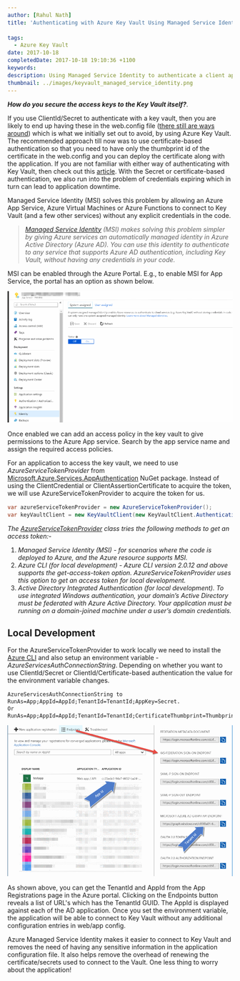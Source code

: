 ```yaml
---
author: [Rahul Nath]
title: 'Authenticating with Azure Key Vault Using Managed Service Identity'
  
tags:
  - Azure Key Vault
date: 2017-10-18
completedDate: 2017-10-18 19:10:36 +1100
keywords:
description: Using Managed Service Identity to authenticate a client application to connect with Azure Key Vault
thumbnail: ../images/keyvault_managed_service_identity.png
---
```


**_How do you secure the access keys to the Key Vault itself?_**.

If you use ClientId/Secret to authenticate with a key vault, then you are likely to end up having these in the web.config file ([there still are ways around](http://www.rahulpnath.com/blog/keeping-sensitive-configuration-data-out-of-source-control/)) which is what we initially set out to avoid, by using Azure Key Vault. The recommended approach till now was to use certificate-based authentication so that you need to have only the thumbprint id of the certificate in the web.config and you can deploy the certificate along with the application. If you are not familiar with either way of authenticating with Key Vault, then check out this [article](http://www.rahulpnath.com/blog/authenticating-a-client-application-with-azure-key-vault/). With the Secret or certificate-based authentication, we also run into the problem of credentials expiring which in turn can lead to application downtime.

Managed Service Identity (MSI) solves this problem by allowing an Azure App Service, Azure Virtual Machines or Azure Functions to connect to Key Vault (and a few other services) without any explicit credentials in the code.

> _[Managed Service Identity](https://docs.microsoft.com/en-us/azure/active-directory/msi-overview) (MSI) makes solving this problem simpler by giving Azure services an automatically managed identity in Azure Active Directory (Azure AD). You can use this identity to authenticate to any service that supports Azure AD authentication, including Key Vault, without having any credentials in your code._

MSI can be enabled through the Azure Portal. E.g., to enable MSI for App Service, the portal has an option as shown below.

<img src="../images/keyvault_managed_service_identity.png" class="center" alt="Enable Managed Service Identity for Azure App Service" />

Once enabled we can add an access policy in the key vault to give permissions to the Azure App service. Search by the app service name and assign the required access policies.

For an application to access the key vault, we need to use _AzureServiceTokenProvider_ from [Microsoft.Azure.Services.AppAuthentication](https://www.nuget.org/packages/Microsoft.Azure.Services.AppAuthentication/) NuGet package. Instead of using the ClientCredential or ClientAssertionCertificate to acquire the token, we will use AzureServiceTokenProvider to acquire the token for us.

```csharp
var azureServiceTokenProvider = new AzureServiceTokenProvider();
var keyVaultClient = new KeyVaultClient(new KeyVaultClient.AuthenticationCallback(azureServiceTokenProvider.KeyVaultTokenCallback));
```

_The [AzureServiceTokenProvider](https://azure.microsoft.com/en-us/resources/samples/app-service-msi-keyvault-dotnet/) class tries the following methods to get an access token:-_

1. _Managed Service Identity (MSI) - for scenarios where the code is deployed to Azure, and the Azure resource supports MSI._
2. _Azure CLI (for local development) - Azure CLI version 2.0.12 and above supports the get-access-token option. AzureServiceTokenProvider uses this option to get an access token for local development._
3. _Active Directory Integrated Authentication (for local development). To use integrated Windows authentication, your domain’s Active Directory must be federated with Azure Active Directory. Your application must be running on a domain-joined machine under a user’s domain credentials._

## Local Development

For the AzureServiceTokenProvider to work locally we need to install the [Azure CLI](https://docs.microsoft.com/en-us/cli/azure/install-azure-cli?view=azure-cli-latest) and also setup an environment variable - _AzureServicesAuthConnectionString_. Depending on whether you want to use ClientId/Secret or ClientId/Certificate-based authentication the value for the environment variable changes.

```text
AzureServicesAuthConnectionString to RunAs=App;AppId=AppId;TenantId=TenantId;AppKey=Secret.
Or
RunAs=App;AppId=AppId;TenantId=TenantId;CertificateThumbprint=Thumbprint;CertificateStoreLocation=CurrentUser
```

<img src="../images/kkeyvault_msi_tenantId.png" class="center" alt="Get Tenant Id and AppId" />

As shown above, you can get the TenantId and AppId from the App Registrations page in the Azure portal. Clicking on the Endpoints button reveals a list of URL's which has the TenantId GUID. The AppId is displayed against each of the AD application. Once you set the environment variable, the application will be able to connect to Key Vault without any additional configuration entries in web/app config.

Azure Managed Service Identity makes it easier to connect to Key Vault and removes the need of having any sensitive information in the application configuration file. It also helps remove the overhead of renewing the certificate/secrets used to connect to the Vault. One less thing to worry about the application!
